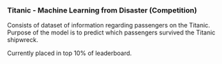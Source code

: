 ### Titanic - Machine Learning from Disaster (Competition)
Consists of dataset of information regarding passengers on the Titanic. Purpose of the model is to predict which passengers survived the Titanic shipwreck.



Currently placed in top 10% of leaderboard.

